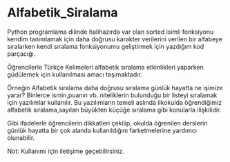 # Alfabetik_Siralama

Python programlama dilinde halihazırda var olan sorted isimli fonksiyonu kendim tanımlamak için daha doğrusu karakter verilerini verilen bir alfabeye sıralarken kendi sıralama fonksiyonumu geliştirmek için yazdığım kod parçacığı.

Öğrencilerle Türkçe Kelimeleri alfabetik sıralama etkinlikleri yaparken güdülemek için kullanılması amacı taşımaktadır.

Örneğin Alfabetik sıralama daha doğrusu sıralama günlük hayatta ne işimize yarar? Binlerce ismin,puanın vb. niteliklerin bulunduğu bir listeyi sıralamak için
yazılımlar kullanılır. Bu yazılımların temeli aslında ilkokulda öğrendiğimiz alfabetik sıralama,sayıları büyükten küçüğe sıralama gibi konularla ilişkilidir.

Gibi ifadelerle öğrencilerin dikkatleri çekilip, okulda öğrenilen derslerin günlük hayatta bir çok alanda kullanıldığını farketmelerine yardımcı olunabilir.

Not: Kullanımı için iletişime geçebilirsiniz.
